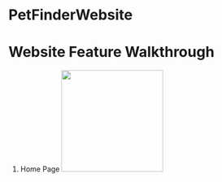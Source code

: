 # PetFinderWebsite
# Website Feature Walkthrough
1. Home Page
<img src="PetFinder-Home.gif" width=200><br>
